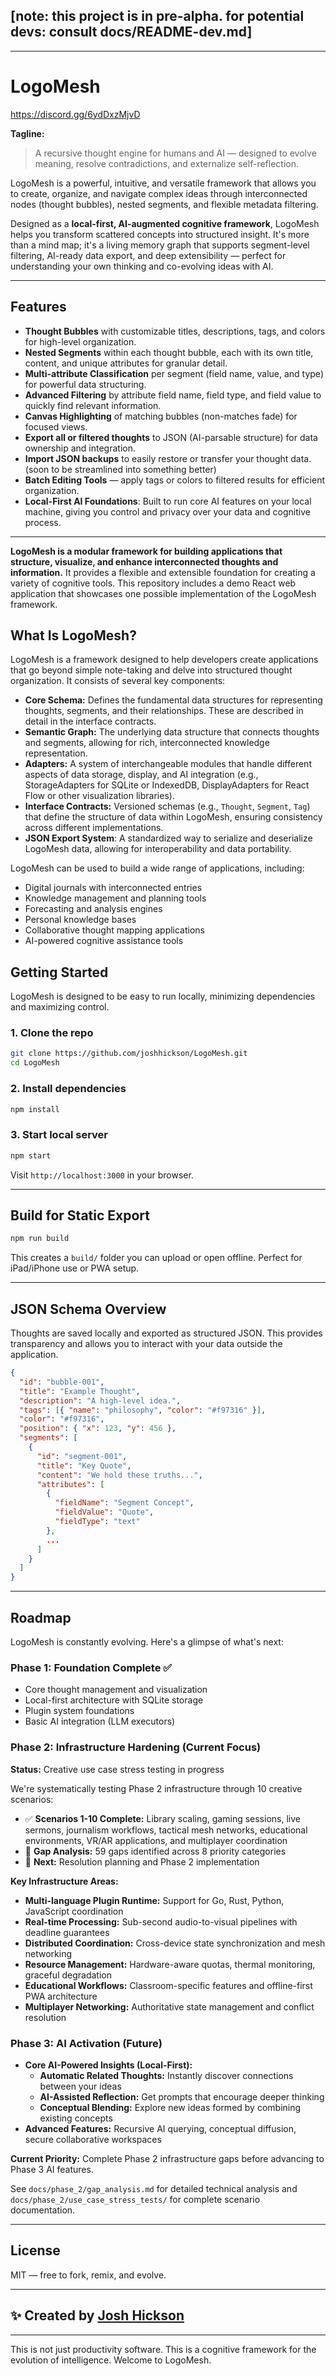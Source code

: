 
## [note: this project is in pre-alpha. for potential devs: consult docs/README-dev.md]

---

# LogoMesh

https://discord.gg/6ydDxzMjvD

**Tagline:**
> A recursive thought engine for humans and AI — designed to evolve meaning, resolve contradictions, and externalize self-reflection.

LogoMesh is a powerful, intuitive, and versatile framework that allows you to create, organize, and navigate complex ideas through interconnected nodes (thought bubbles), nested segments, and flexible metadata filtering.

Designed as a **local-first, AI-augmented cognitive framework**, LogoMesh helps you transform scattered concepts into structured insight. It's more than a mind map; it's a living memory graph that supports segment-level filtering, AI-ready data export, and deep extensibility — perfect for understanding your own thinking and co-evolving ideas with AI.

---

## Features

* **Thought Bubbles** with customizable titles, descriptions, tags, and colors for high-level organization.
* **Nested Segments** within each thought bubble, each with its own title, content, and unique attributes for granular detail.
* **Multi-attribute Classification** per segment (field name, value, and type) for powerful data structuring.
* **Advanced Filtering** by attribute field name, field type, and field value to quickly find relevant information.
* **Canvas Highlighting** of matching bubbles (non-matches fade) for focused views.
* **Export all or filtered thoughts** to JSON (AI-parsable structure) for data ownership and integration.
* **Import JSON backups** to easily restore or transfer your thought data. (soon to be streamlined into something better)
* **Batch Editing Tools** — apply tags or colors to filtered results for efficient organization.
* **Local-First AI Foundations**: Built to run core AI features on your local machine, giving you control and privacy over your data and cognitive process.

---
   **LogoMesh is a modular framework for building applications that structure, visualize, and enhance interconnected thoughts and information.** It provides a flexible and extensible foundation for creating a variety of cognitive tools. This repository includes a demo React web application that showcases one possible implementation of the LogoMesh framework.

   ## What Is LogoMesh?

LogoMesh is a framework designed to help developers create applications that go beyond simple note-taking and delve into structured thought organization.  It consists of several key components:

* **Core Schema:** Defines the fundamental data structures for representing thoughts, segments, and their relationships.  These are described in detail in the interface contracts.
* **Semantic Graph:** The underlying data structure that connects thoughts and segments, allowing for rich, interconnected knowledge representation.
* **Adapters:** A system of interchangeable modules that handle different aspects of data storage, display, and AI integration (e.g., StorageAdapters for SQLite or IndexedDB, DisplayAdapters for React Flow or other visualization libraries).
* **Interface Contracts:** Versioned schemas (e.g., `Thought`, `Segment`, `Tag`) that define the structure of data within LogoMesh, ensuring consistency across different implementations.
* **JSON Export System**: A standardized way to serialize and deserialize LogoMesh data, allowing for interoperability and data portability.

LogoMesh can be used to build a wide range of applications, including:

* Digital journals with interconnected entries
* Knowledge management and planning tools
* Forecasting and analysis engines
* Personal knowledge bases
* Collaborative thought mapping applications
* AI-powered cognitive assistance tools


## Getting Started

LogoMesh is designed to be easy to run locally, minimizing dependencies and maximizing control.

### 1. Clone the repo

```bash
git clone https://github.com/joshhickson/LogoMesh.git
cd LogoMesh
````

### 2\. Install dependencies

```bash
npm install
```

### 3\. Start local server

```bash
npm start
```

Visit `http://localhost:3000` in your browser.

-----

## Build for Static Export

```bash
npm run build
```

This creates a `build/` folder you can upload or open offline.
Perfect for iPad/iPhone use or PWA setup.

-----

## JSON Schema Overview

Thoughts are saved locally and exported as structured JSON. This provides transparency and allows you to interact with your data outside the application.

```json
{
  "id": "bubble-001",
  "title": "Example Thought",
  "description": "A high-level idea.",
  "tags": [{ "name": "philosophy", "color": "#f97316" }],
  "color": "#f97316",
  "position": { "x": 123, "y": 456 },
  "segments": [
    {
      "id": "segment-001",
      "title": "Key Quote",
      "content": "We hold these truths...",
      "attributes": [
        {
          "fieldName": "Segment Concept",
          "fieldValue": "Quote",
          "fieldType": "text"
        },
        ...
      ]
    }
  ]
}
```

-----

## Roadmap

LogoMesh is constantly evolving. Here's a glimpse of what's next:

### Phase 1: Foundation Complete ✅
- Core thought management and visualization
- Local-first architecture with SQLite storage
- Plugin system foundations
- Basic AI integration (LLM executors)

### Phase 2: Infrastructure Hardening (Current Focus)
**Status:** Creative use case stress testing in progress

We're systematically testing Phase 2 infrastructure through 10 creative scenarios:
- ✅ **Scenarios 1-10 Complete:** Library scaling, gaming sessions, live sermons, journalism workflows, tactical mesh networks, educational environments, VR/AR applications, and multiplayer coordination
- 🔄 **Gap Analysis:** 59 gaps identified across 8 priority categories
- 🎯 **Next:** Resolution planning and Phase 2 implementation

**Key Infrastructure Areas:**
* **Multi-language Plugin Runtime:** Support for Go, Rust, Python, JavaScript coordination
* **Real-time Processing:** Sub-second audio-to-visual pipelines with deadline guarantees
* **Distributed Coordination:** Cross-device state synchronization and mesh networking
* **Resource Management:** Hardware-aware quotas, thermal monitoring, graceful degradation
* **Educational Workflows:** Classroom-specific features and offline-first PWA architecture
* **Multiplayer Networking:** Authoritative state management and conflict resolution

### Phase 3: AI Activation (Future)
* **Core AI-Powered Insights (Local-First):**
    * **Automatic Related Thoughts:** Instantly discover connections between your ideas
    * **AI-Assisted Reflection:** Get prompts that encourage deeper thinking
    * **Conceptual Blending:** Explore new ideas formed by combining existing concepts
* **Advanced Features:** Recursive AI querying, conceptual diffusion, secure collaborative workspaces

**Current Priority:** Complete Phase 2 infrastructure gaps before advancing to Phase 3 AI features.

See `docs/phase_2/gap_analysis.md` for detailed technical analysis and `docs/phase_2/use_case_stress_tests/` for complete scenario documentation.

-----

## License

MIT — free to fork, remix, and evolve.

-----

## ✨ Created by [Josh Hickson](https://github.com/joshhickson)

-----

This is not just productivity software.
This is a cognitive framework for the evolution of intelligence.
Welcome to LogoMesh.

```
```
